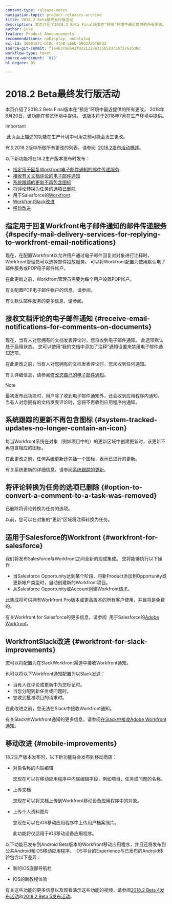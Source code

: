 ```yaml
---
content-type: release-notes
navigation-topic: product-releases-archive
title: 2018.2 Beta最终发行版活动
description: 本页介绍了2018.2 Beta Final版本在“预览”环境中最近提供的所有更改。 2018年6月20日，该功能在预览环境中提供。 该版本将于2018年7月在生产环境中提供。
author: Luke
feature: Product Announcements
recommendations: noDisplay, noCatalog
exl-id: 36001571-bf8c-4fe8-a66b-09d3726f66d3
source-git-commit: f1e463c90641f9221228e335b583cab72762b3bd
workflow-type: tm+mt
source-wordcount: '813'
ht-degree: 0%

---
```


# 2018.2 Beta最终发行版活动

本页介绍了2018.2 Beta Final版本在“预览”环境中最近提供的所有更改。 2018年6月20日，该功能在预览环境中提供。 该版本将于2018年7月在生产环境中提供。

>[!IMPORTANT]
>
> 此页面上描述的功能在生产环境中可用之前可能会发生更改。

有关2018.2版中所做所有更改的列表，请参阅  [2018.2发布活动概述](../../../../product-announcements/product-releases/quarterly-release-archive/2018.2-release-activity/2018-2-release-activity-overview.md)。

以下新功能将在18.2生产版本发布时发布：

* [指定用于回复Workfront电子邮件通知的邮件传递服务](#specify-mail-delivery-services-for-replying-to-workfront-email-notifications)
* [接收有关文档评论的电子邮件通知](#receive-email-notifications-for-comments-on-documents)
* [系统跟踪的更新不再包含图标](#system-tracked-updates-no-longer-contain-an-icon)
* 将评论转换为任务的[选项已删除](#option-to-convert-a-comment-to-a-task-was-removed)
* 用于Salesforce的[Workfront](#workfront-for-salesforce)
* [WorkfrontSlack改进](#workfront-for-slack-improvements)
* [移动改进](#mobile-improvements)

## 指定用于回复Workfront电子邮件通知的邮件传递服务 {#specify-mail-delivery-services-for-replying-to-workfront-email-notifications}

现在，在配置Workfront以允许用户通过电子邮件回复对对象进行注释时，Workfront管理员可以选择邮件投放服务。 可以将Workfront配置为使用默认电子邮件服务或POP电子邮件帐户。

在此更新之前，Workfront管理员需要为每个用户设置POP帐户。 

有关配置POP电子邮件帐户的信息，请参阅。

有关默认邮件服务的更多信息，请参阅。

## 接收文档评论的电子邮件通知 {#receive-email-notifications-for-comments-on-documents}

现在，当有人对您拥有的文档发表评论时，您将收到电子邮件通知。 此选项默认处于启用状态。 您可以使用“我的文档中添加了注释”通知设置来禁用电子邮件通知选项。

在此更改之前，当有人对您拥有的文档发表评论时，您未收到任何通知。 

有关详细信息，请参阅[修改您自己的电子邮件通知](../../../../workfront-basics/using-notifications/activate-or-deactivate-your-own-event-notifications.md)。

>[!NOTE]
>
>最初发布此功能时，用户除了收到电子邮件通知外，还会收到应用程序内通知。 当有人对您拥有的文档发表评论时，您将不再收到应用程序内通知。 

## 系统跟踪的更新不再包含图标 {#system-tracked-updates-no-longer-contain-an-icon}

每当Workfront系统在对象（例如项目中的）的更新区域中创建更新时，该更新不再包含相应的图标。

在此更改之前，任何系统更新还包括一个图标，表示已进行的更新。

有关系统更新的详细信息，请参阅[系统跟踪的更新](../../../../administration-and-setup/set-up-workfront/system-tracked-update-feeds/system-tracked-update-feeds.md)。

## 将评论转换为任务的选项已删除 {#option-to-convert-a-comment-to-a-task-was-removed}

已删除将评论转换为任务的选项。

以前，您可以在对象的“更新”区域将注释转换为任务。

## 适用于Salesforce的Workfront {#workfront-for-salesforce}

我们将发布Salesforce与Workfront之间全新的现成集成。 您将能够执行以下操作：

* 当Salesforce Opportunity达到某个阶段、将新Product添加到Opportunity或更新帐户类型时，自动创建新的Workfront项目。
* 从Salesforce Opportunity或Account创建Workfront请求。

此集成将可供拥有Workfront Pro版本或更高版本的所有客户使用，并且将是免费的。

有关Workfront for Salesforce的更多信息，请参阅  用于Salesforce的[Adobe Workfront](../../../../workfront-integrations-and-apps/using-workfront-with-salesforce/workfront-for-salesforce.md)。

## WorkfrontSlack改进 {#workfront-for-slack-improvements}

您可以将配置为在SlackWorkfront渠道中接收Workfront通知。

也可以将以下Workfront通知配置为以Slack发送：

* 当有人在评论或更新中为您标记时。
* 当您分配到新任务或问题时。
* 您收到批准项目的请求时。

在此改进之前，您无法在Slack中接收Workfront通知。

有关Slack中Workfront通知的更多信息，请参阅[在Slack中接收Adobe Workfront通知](../../../../workfront-integrations-and-apps/using-workfront-with-slack/receive-workfront-notifications-in-slack.md)。

## 移动改进 {#mobile-improvements}

18.2生产版本发布时，以下新功能将会发布到移动商店：

* 对象名称的内联编辑 

  您现在可以在移动应用程序中内联编辑字段，例如项目、任务或问题的名称。

* 上传文档 

  您现在可以将文档上传到Workfront移动设备应用程序中的对象。

* 上传个人资料图片 

  您现在可以在iOS移动应用程序中上传用户档案照片。

  此功能将仅适用于iOS移动设备应用程序。

以下功能已发布到Android Beta版本的Workfront移动应用程序，并且还将发布到公共Android和iOS移动应用程序。 iOS平台的Experience与已发布的Android体验包含以下差异：

* 新的iOS底部导航栏 

* iOS的新教程体验 

有关这些功能的更多信息以及观看演示这些功能的视频，请参阅[2018.2 Beta 4发布活动](../../../../product-announcements/product-releases/quarterly-release-archive/2018.2-release-activity/2018-2-beta-4-release-activity.md)和[2018.2 Beta 5发布活动](../../../../product-announcements/product-releases/quarterly-release-archive/2018.2-release-activity/2018-2-beta-5-release-activity.md)。
